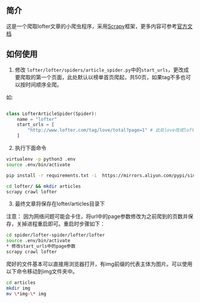 ## 简介

这是一个爬取lofter文章的小爬虫程序，采用[Scrapy](https://scrapy.org/)框架，更多内容可参考[官方文档](https://docs.scrapy.org/en/latest/)


## 如何使用

1. 修改 `lofter/lofter/spiders/article_spider.py`中的`start_urls`，更改成要爬取的第一个页面，此处默认以榜单首页爬起，共50页，如果tag不多也可以按时间顺序全爬。

如:

```python

class LofterArticleSpider(Spider):
    name = "lofter" 
    start_urls = [
        "http://www.lofter.com/tag/love/total?page=1" # 此处love改成lofter的tag名，注意，中文可能会显示转码，不必担心
    ]

```


2. 执行下面命令

```bash
virtualenv -p python3 .env
source .env/bin/activate

pip install -r requirements.txt -i  https://mirrors.aliyun.com/pypi/simple/

cd lofter/ && mkdir articles
scrapy crawl lofter

```

3. 最终文章将保存在lofter/articles目录下


注意： 因为网络问题可能会卡住，将url中的page参数修改为之前爬到的页数并保存，关掉进程重启即可。重启时步骤如下：  

```bash
cd spider/lofter-spider/lofter/lofter     
source .env/bin/activate   
* 修改start_urls中的page参数    
scrapy crawl lofter

```  



爬好的文件基本可以直接用浏览器打开，有img前缀的代表主体为图片。可以使用以下命令移动到img文件夹中。

```bash
cd articles
mkdir img
mv \*img-\* img

```  
